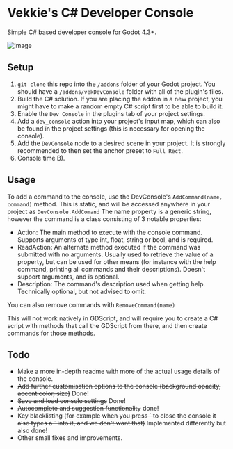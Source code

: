 # Vekkie's C# Developer Console
Simple C# based developer console for Godot 4.3+.

![image](https://github.com/user-attachments/assets/9ad28997-5251-4451-8f33-2446188540ae)

## Setup
1. `git clone` this repo into the `/addons` folder of your Godot project. You should have a `/addons/vekDevConsole` folder with all of the plugin's files.
2. Build the C# solution. If you are placing the addon in a new project, you might have to make a random empty C# script first to be able to build it. 
3. Enable the `Dev Console` in the plugins tab of your project settings.
4. Add a `dev_console` action into your project's input map, which can also be found in the project settings (this is necessary for opening the console).
5. Add the `DevConsole` node to a desired scene in your project. It is strongly recommended to then set the anchor preset to `Full Rect`.
6. Console time B).
   
## Usage
To add a command to the console, use the DevConsole's `AddCommand(name, command)` method. This is static, and will be accessed anywhere in your project as `DevConsole.AddComand` The name property is a generic string, however the command is a class consisting of 3 notable properties:

- Action: The main method to execute with the console command. Supports arguments of type int, float, string or bool, and is required. 
- ReadAction: An alternate method executed if the command was submitted with no arguments. Usually used to retrieve the value of a property, but can be used for other means (for instance with the help command, printing all commands and their descriptions). Doesn't support arguments, and is optional.
- Description: The command's description used when getting help. Technically optional, but not advised to omit. 

You can also remove commands with `RemoveCommand(name)`

This will not work natively in GDScript, and will require you to create a C# script with methods that call the GDScript from there, and then create commands for those methods.

## Todo
- Make a more in-depth readme with more of the actual usage details of the console.
- ~~Add further customisation options to the console (background opacity, accent color, size)~~ Done!
- ~~Save and load console settings~~ Done!
- ~~Autocomplete and suggestion functionality~~ done!
- ~~Key blacklisting (for example when you press \` to close the console it also types a \` into it, and we don't want that)~~ Implemented differently but also done!
- Other small fixes and improvements.
